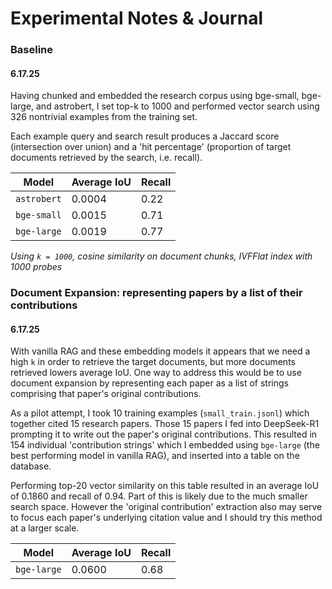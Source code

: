 # Experimental Notes & Journal

### Baseline

#### 6.17.25

Having chunked and embedded the research corpus using bge-small, bge-large, and astrobert, I set top-k to 1000 and performed vector search using 326 nontrivial examples from the training set. 

Each example query and search result produces a Jaccard score (intersection over union) and a 'hit percentage' (proportion of target documents retrieved by the search, i.e. recall).


| Model | Average IoU | Recall |
|-------|-------------|--------|
|`astrobert`|0.0004|0.22|
|`bge-small`|0.0015|0.71|
|`bge-large`|0.0019|0.77|

*Using `k = 1000`, cosine similarity on document chunks, IVFFlat index with 1000 probes*

### Document Expansion: representing papers by a list of their contributions

#### 6.17.25
With vanilla RAG and these embedding models it appears that we need a high `k` in order to retrieve the target documents, but more documents retrieved lowers average IoU. One way to address this would be to use document expansion by representing each paper as a list of strings comprising that paper's original contributions.

As a pilot attempt, I took 10 training examples (`small_train.jsonl`) which together cited 15 research papers. Those 15 papers I fed into DeepSeek-R1 prompting it to write out the paper's original contributions. This resulted in 154 individual 'contribution strings' which I embedded using `bge-large` (the best performing model in vanilla RAG), and inserted into a table on the database. 

Performing top-20 vector similarity on this table resulted in an average IoU of 0.1860 and recall of 0.94. Part of this is likely due to the much smaller search space. However the 'original contribution' extraction also may serve to focus each paper's underlying citation value and I should try this method at a larger scale.

| Model | Average IoU | Recall |
|-------|-------------|--------|
|`bge-large`|0.0600|0.68|
